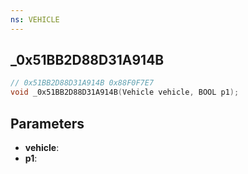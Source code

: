 ```yaml
---
ns: VEHICLE
---
```

## _0x51BB2D88D31A914B

```c
// 0x51BB2D88D31A914B 0x88F0F7E7
void _0x51BB2D88D31A914B(Vehicle vehicle, BOOL p1);
```


## Parameters
* **vehicle**: 
* **p1**: 

